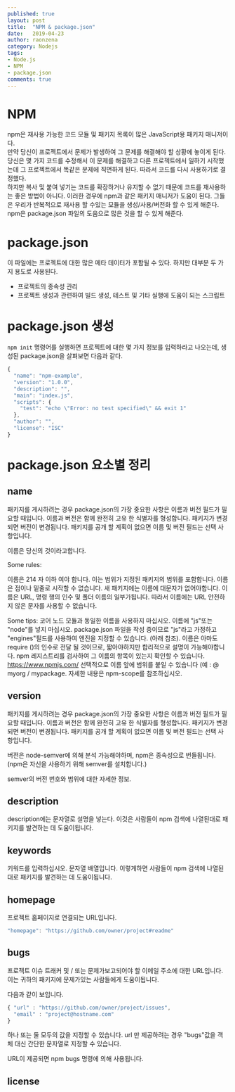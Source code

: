 ```yaml
---
published: true
layout: post
title:  "NPM & package.json"
date:   2019-04-23
author: raonzena 
category: Nodejs
tags:
- Node.js
- NPM
- package.json
comments: true
---
```


# NPM #
npm은 재사용 가능한 코드 모듈 및 패키지 목록이 많은 JavaScript용 패키지 매니저이다.  
만약 당신이 프로젝트에서 문제가 발생하여 그 문제를 해결해야 할 상황에 놓이게 된다. 당신은 몇 가지 코드를 수정해서 이 문제를 해결하고 다른 프로젝트에서 일하기 시작했는데 그 프로젝트에서 똑같은 문제에 직면하게 된다. 따라서 코드를 다시 사용하기로 결정했다.  
하지만 복사 및 붙여 넣기는 코드를 확장하거나 유지할 수 없기 때문에 코드를 재사용하는 좋은 방법이 아니다. 이러한 경우에 npm과 같은 패키지 매니저가 도움이 된다. 그들은 우리가 반복적으로 재사용 할 수있는 모듈을 생성/사용/버전화 할 수 있게 해준다. npm은 package.json 파일의 도움으로 많은 것을 할 수 있게 해준다.  

# package.json #
이 파일에는 프로젝트에 대한 많은 메타 데이터가 포함될 수 있다. 하지만 대부분 두 가지 용도로 사용된다.
- 프로젝트의 종속성 관리
- 프로젝트 생성과 관련하여 빌드 생성, 테스트 및 기타 실행에 도움이 되는 스크립트

# package.json 생성 #
`npm init` 명령어를 실행하면 프로젝트에 대한 몇 가지 정보를 입력하라고 나오는데, 생성된 package.json을 살펴보면 다음과 같다.

~~~javascript
{
  "name": "npm-example",
  "version": "1.0.0",
  "description": "",
  "main": "index.js",
  "scripts": {
    "test": "echo \"Error: no test specified\" && exit 1"
  },
  "author": "",
  "license": "ISC"
}
~~~

# package.json 요소별 정리 #

## name ##
패키지를 게시하려는 경우 package.json의 가장 중요한 사항은 이름과 버전 필드가 필요할 때입니다. 이름과 버전은 함께 완전히 고유 한 식별자를 형성합니다. 패키지가 변경되면 버전이 변경됩니다. 패키지를 공개 할 계획이 없으면 이름 및 버전 필드는 선택 사항입니다.

이름은 당신의 것이라고합니다.

Some rules:

이름은 214 자 이하 여야 합니다. 이는 범위가 지정된 패키지의 범위를 포함합니다.
이름은 점이나 밑줄로 시작할 수 없습니다.
새 패키지에는 이름에 대문자가 없어야합니다.
이름은 URL, 명령 행의 인수 및 폴더 이름의 일부가됩니다. 따라서 이름에는 URL 안전하지 않은 문자를 사용할 수 없습니다.

Some tips:
코어 노드 모듈과 동일한 이름을 사용하지 마십시오.
이름에 "js"또는 "node"를 넣지 마십시오. package.json 파일을 작성 중이므로 "js"라고 가정하고 "engines"필드를 사용하여 엔진을 지정할 수 있습니다. (아래 참조).
이름은 아마도 require ()의 인수로 전달 될 것이므로, 짧아야하지만 합리적으로 설명이 가능해야합니다.
npm 레지스트리를 검사하여 그 이름의 항목이 있는지 확인할 수 있습니다. https://www.npmjs.com/
선택적으로 이름 앞에 범위를 붙일 수 있습니다 (예 : @ myorg / mypackage. 자세한 내용은 npm-scope를 참조하십시오.

## version ##
패키지를 게시하려는 경우 package.json의 가장 중요한 사항은 이름과 버전 필드가 필요할 때입니다. 이름과 버전은 함께 완전히 고유 한 식별자를 형성합니다. 패키지가 변경되면 버전이 변경됩니다. 패키지를 공개 할 계획이 없으면 이름 및 버전 필드는 선택 사항입니다.

버전은 node-semver에 의해 분석 가능해야하며, npm은 종속성으로 번들됩니다. (npm은 자신을 사용하기 위해 semver를 설치합니다.)

semver의 버전 번호와 범위에 대한 자세한 정보.

## description ##
description에는 문자열로 설명을 넣는다. 이것은 사람들이 npm 검색에 나열된대로 패키지를 발견하는 데 도움이됩니다.

## keywords ##
키워드를 입력하십시오. 문자열 배열입니다. 이렇게하면 사람들이 npm 검색에 나열된대로 패키지를 발견하는 데 도움이됩니다.

## homepage ##
프로젝트 홈페이지로 연결되는 URL입니다.
~~~javascript
"homepage": "https://github.com/owner/project#readme"
~~~

## bugs ##
프로젝트 이슈 트래커 및 / 또는 문제가보고되어야 할 이메일 주소에 대한 URL입니다. 이는 귀하의 패키지에 문제가있는 사람들에게 도움이됩니다.

다음과 같이 보입니다.
~~~javascript
{ "url" : "https://github.com/owner/project/issues",
  "email" : "project@hostname.com"
}
~~~
하나 또는 둘 모두의 값을 지정할 수 있습니다. url 만 제공하려는 경우 "bugs"값을 객체 대신 간단한 문자열로 지정할 수 있습니다.

URL이 제공되면 npm bugs 명령에 의해 사용됩니다.

## license ##